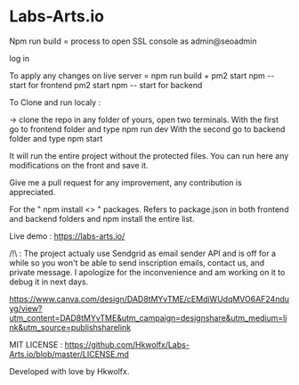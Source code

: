 # Labs-Arts.io

Npm run build = process to open SSL console as admin@seoadmin

log in

To apply any changes on live server = npm run build + pm2 start npm -- start for frontend
                                      pm2 start npm -- start for backend
                                      
                                      
To Clone and run localy :

-> clone the repo in any folder of yours, open two terminals.
With the first go to frontend folder and type npm run dev
With the second go to backend folder and type npm start

It will run the entire project without the protected files.
You can run here any modifications on the front and save it.

Give me a pull request for any improvement, any contribution is appreciated.

For the " npm install <> " packages.
Refers to package.json in both frontend and backend folders and npm install the entire list.

Live demo : https://labs-arts.io/

/!\ : The project actualy use Sendgrid as email sender API and is off for a while so you won't be able to send inscription emails, contact us, and private message.
I apologize for the inconvenience and am working on it to debug it in next days.

https://www.canva.com/design/DAD8tMYvTME/cEMdiWUdqMVO6AF24nduyg/view?utm_content=DAD8tMYvTME&utm_campaign=designshare&utm_medium=link&utm_source=publishsharelink

MIT LICENSE : https://github.com/Hkwolfx/Labs-Arts.io/blob/master/LICENSE.md

Developed with love by Hkwolfx.

